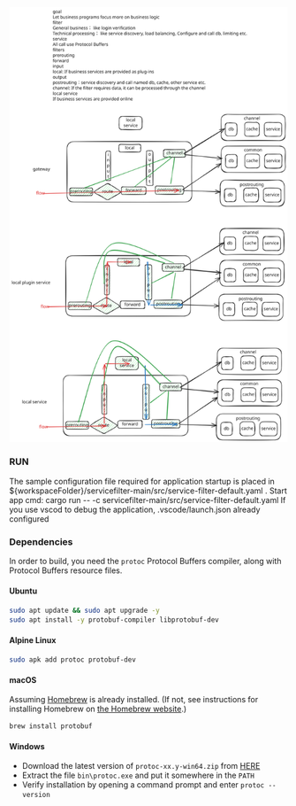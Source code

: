 

![introduce](./docs/images/servicefilter.svg "")


### RUN
The sample configuration file required for application startup is placed in ${workspaceFolder}/servicefilter-main/src/service-filter-default.yaml .
Start app cmd: cargo run -- -c servicefilter-main/src/service-filter-default.yaml
If you use vscod to debug the application, .vscode/launch.json already configured

### Dependencies

In order to build, you need the `protoc` Protocol Buffers compiler, along with Protocol Buffers resource files.

#### Ubuntu

```bash
sudo apt update && sudo apt upgrade -y
sudo apt install -y protobuf-compiler libprotobuf-dev
```

#### Alpine Linux

```sh
sudo apk add protoc protobuf-dev
```

#### macOS

Assuming [Homebrew](https://brew.sh/) is already installed. (If not, see instructions for installing Homebrew on [the Homebrew website](https://brew.sh/).)

```zsh
brew install protobuf
```

#### Windows

- Download the latest version of `protoc-xx.y-win64.zip` from [HERE](https://github.com/protocolbuffers/protobuf/releases/latest)
- Extract the file `bin\protoc.exe` and put it somewhere in the `PATH`
- Verify installation by opening a command prompt and enter `protoc --version`
